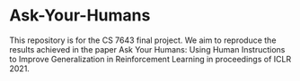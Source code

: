 # Ask-Your-Humans
This repository is for the CS 7643 final project. We aim to reproduce the results achieved in the paper Ask Your Humans: Using Human Instructions to Improve Generalization in Reinforcement Learning in proceedings of ICLR 2021.
